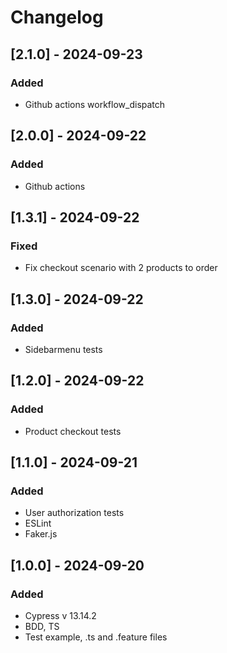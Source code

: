 # Changelog

## [2.1.0] - 2024-09-23
### Added
- Github actions workflow_dispatch

## [2.0.0] - 2024-09-22
### Added
- Github actions

## [1.3.1] - 2024-09-22
### Fixed
- Fix checkout scenario with 2 products to order

## [1.3.0] - 2024-09-22
### Added
- Sidebarmenu tests

## [1.2.0] - 2024-09-22
### Added
- Product checkout tests

## [1.1.0] - 2024-09-21
### Added
- User authorization tests
- ESLint
- Faker.js

## [1.0.0] - 2024-09-20
### Added
- Cypress v 13.14.2
- BDD, TS
- Test example, .ts and .feature files